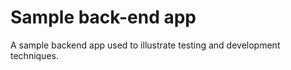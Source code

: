 Sample back-end app
===================

A sample backend app used to illustrate testing and development techniques.
